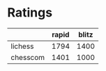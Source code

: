 # Ratings

|          | rapid | blitz |
|----------|-------|-------|
| lichess  | 1794 | 1400 |
| chesscom | 1401 | 1000 |
